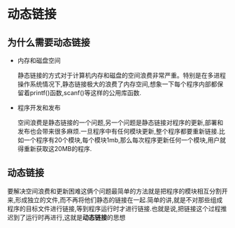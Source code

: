 # 动态链接

## 为什么需要动态链接

- 内存和磁盘空间
  
  静态链接的方式对于计算机内存和磁盘的空间浪费非常严重。特别是在多进程操作系统情况下,静态链接极大的浪费了内存空间,想象一下每个程序内部都保留着printf()函数,scanf()等这样的公用库函数.

- 程序开发和发布
  
  空间浪费是静态链接的一个问题,另一个问题是静态链接对程序的更新,部署和发布也会带来很多麻烦.一旦程序中有任何模块更新,整个程序都要重新链接.比如一个程序有20个模块,每个模块1mb,那么每次程序更新任何一个模块,用户就得重新获取这20MB的程序.

## 动态链接

要解决空间浪费和更新困难这俩个问题最简单的方法就是把程序的模块相互分割开来,形成独立的文件,而不再将他们静态的链接在一起.简单的讲,就是不对那些组成程序的目标文件进行链接,等到程序运行时才进行链接.也就是说,把链接这个过程推迟到了运行时再进行,这就是**动态链接**的思想
